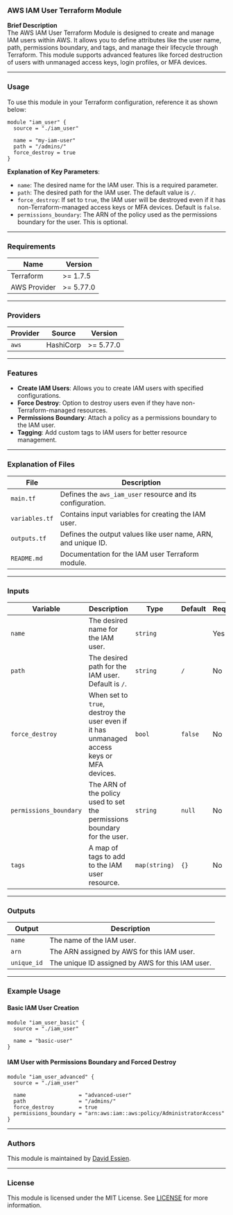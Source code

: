 ### AWS IAM User Terraform Module

**Brief Description**  
The AWS IAM User Terraform Module is designed to create and manage IAM users within AWS. It allows you to define attributes like the user name, path, permissions boundary, and tags, and manage their lifecycle through Terraform. This module supports advanced features like forced destruction of users with unmanaged access keys, login profiles, or MFA devices.

---

### Usage

To use this module in your Terraform configuration, reference it as shown below:

```hcl
module "iam_user" {
  source = "./iam_user"

  name = "my-iam-user"
  path = "/admins/"
  force_destroy = true
}
```

**Explanation of Key Parameters**:

- `name`: The desired name for the IAM user. This is a required parameter.
- `path`: The desired path for the IAM user. The default value is `/`.
- `force_destroy`: If set to `true`, the IAM user will be destroyed even if it has non-Terraform-managed access keys or MFA devices. Default is `false`.
- `permissions_boundary`: The ARN of the policy used as the permissions boundary for the user. This is optional.

---

### Requirements

| Name         | Version   |
| ------------ | --------- |
| Terraform    | >= 1.7.5  |
| AWS Provider | >= 5.77.0 |

---

### Providers

| Provider | Source    | Version   |
| -------- | --------- | --------- |
| `aws`    | HashiCorp | >= 5.77.0 |

---

### Features

- **Create IAM Users**: Allows you to create IAM users with specified configurations.
- **Force Destroy**: Option to destroy users even if they have non-Terraform-managed resources.
- **Permissions Boundary**: Attach a policy as a permissions boundary to the IAM user.
- **Tagging**: Add custom tags to IAM users for better resource management.

---

### Explanation of Files

| **File**       | **Description**                                               |
| -------------- | ------------------------------------------------------------- |
| `main.tf`      | Defines the `aws_iam_user` resource and its configuration.    |
| `variables.tf` | Contains input variables for creating the IAM user.           |
| `outputs.tf`   | Defines the output values like user name, ARN, and unique ID. |
| `README.md`    | Documentation for the IAM user Terraform module.              |

---

### Inputs

| **Variable**           | **Description**                                                                           | **Type**      | **Default** | **Required** |
| ---------------------- | ----------------------------------------------------------------------------------------- | ------------- | ----------- | ------------ |
| `name`                 | The desired name for the IAM user.                                                        | `string`      |             | Yes          |
| `path`                 | The desired path for the IAM user. Default is `/`.                                        | `string`      | `/`         | No           |
| `force_destroy`        | When set to `true`, destroy the user even if it has unmanaged access keys or MFA devices. | `bool`        | `false`     | No           |
| `permissions_boundary` | The ARN of the policy used to set the permissions boundary for the user.                  | `string`      | `null`      | No           |
| `tags`                 | A map of tags to add to the IAM user resource.                                            | `map(string)` | `{}`        | No           |

---

### Outputs

| **Output**  | **Description**                                  |
| ----------- | ------------------------------------------------ |
| `name`      | The name of the IAM user.                        |
| `arn`       | The ARN assigned by AWS for this IAM user.       |
| `unique_id` | The unique ID assigned by AWS for this IAM user. |

---

### Example Usage

#### Basic IAM User Creation

```hcl
module "iam_user_basic" {
  source = "./iam_user"

  name = "basic-user"
}
```

#### IAM User with Permissions Boundary and Forced Destroy

```hcl
module "iam_user_advanced" {
  source = "./iam_user"

  name                 = "advanced-user"
  path                 = "/admins/"
  force_destroy        = true
  permissions_boundary = "arn:aws:iam::aws:policy/AdministratorAccess"
}
```

---

### Authors

This module is maintained by [David Essien](https://davidessien.com).

---

### License

This module is licensed under the MIT License. See [LICENSE](LICENSE) for more information.
